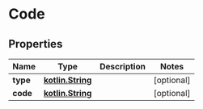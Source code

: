 # Code

## Properties
Name | Type | Description | Notes
------------ | ------------- | ------------- | -------------
**type** | [**kotlin.String**](.md) |  |  [optional]
**code** | [**kotlin.String**](.md) |  |  [optional]
